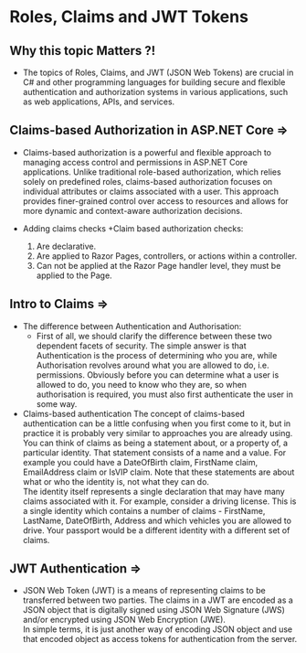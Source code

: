 # Roles, Claims and JWT Tokens
## Why this topic Matters ?!
+ The topics of Roles, Claims, and JWT (JSON Web Tokens) are crucial in C# and other programming languages for building secure and flexible authentication and authorization systems in various applications, such as web applications, APIs, and services.

## Claims-based Authorization in ASP.NET Core =>
+ Claims-based authorization is a powerful and flexible approach to managing access control and permissions in ASP.NET Core applications. Unlike traditional role-based authorization, which relies solely on predefined roles, claims-based authorization focuses on individual attributes or claims associated with a user. This approach provides finer-grained control over access to resources and allows for more dynamic and context-aware authorization decisions.

+ Adding claims checks
+Claim based authorization checks:

  1. Are declarative.
  2. Are applied to Razor Pages, controllers, or actions within a controller.
  3. Can not be applied at the Razor Page handler level, they must be applied to the Page.


## Intro to Claims =>
+ The difference between Authentication and Authorisation:
    + First of all, we should clarify the difference between these two dependent facets of security. The simple answer is that Authentication is the process of determining who you are, while Authorisation revolves around what you are allowed to do, i.e. permissions. Obviously before you can determine what a user is allowed to do, you need to know who they are, so when authorisation is required, you must also first authenticate the user in some way.
+ Claims-based authentication
The concept of claims-based authentication can be a little confusing when you first come to it, but in practice it is probably very similar to approaches you are already using. You can think of claims as being a statement about, or a property of, a particular identity. That statement consists of a name and a value. For example you could have a DateOfBirth claim, FirstName claim, EmailAddress claim or IsVIP claim. Note that these statements are about what or who the identity is, not what they can do.   
The identity itself represents a single declaration that may have many claims associated with it. For example, consider a driving license. This is a single identity which contains a number of claims - FirstName, LastName, DateOfBirth, Address and which vehicles you are allowed to drive. Your passport would be a different identity with a different set of claims.


## JWT Authentication =>
+ JSON Web Token (JWT) is a means of representing claims to be transferred between two parties. The claims in a JWT are encoded as a JSON object that is digitally signed using JSON Web Signature (JWS) and/or encrypted using JSON Web Encryption (JWE).    
In simple terms, it is just another way of encoding JSON object and use that encoded object as access tokens for authentication from the server.
